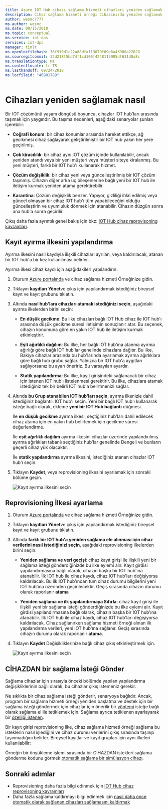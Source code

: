 ```yaml
---
title: Azure IOT Hub cihazı sağlama hizmeti cihazları yeniden sağlamak nasıl | Microsoft Docs
description: Cihaz sağlama hizmeti örneği Cihazınızda yeniden sağlamak nasıl
author: wesmc7777
ms.author: wesmc
ms.date: 08/15/2018
ms.topic: conceptual
ms.service: iot-dps
services: iot-dps
manager: timlt
ms.openlocfilehash: 36f919d1c22a88dfaf13079f09e6a43980a22828
ms.sourcegitcommit: 32d218f5bd74f1cd106f4248115985df631d0a8c
ms.translationtype: MT
ms.contentlocale: tr-TR
ms.lasthandoff: 09/24/2018
ms.locfileid: "46981789"
---
```

# <a name="how-to-reprovision-devices"></a>Cihazları yeniden sağlamak nasıl

Bir IOT çözümünü yaşam döngüsü boyunca, cihazlar IOT hub'ları arasında taşımak için yaygındır. Bu taşıma nedenleri, aşağıdaki senaryolar şunları içerebilir:

* **Coğrafi konum**: bir cihaz konumlar arasında hareket ettikçe, ağ gecikmesi cihaz sağlayarak geliştirilmiştir bir IOT hub yakın her yere geçirilmiş.

* **Çok kiracılılık**: bir cihaz aynı IOT çözüm içinde kullanılabilir, ancak yeniden atandı veya bir yeni müşteri veya müşteri siteye kiralanmış. Bu yeni müşteri, farklı bir IOT hub'ı kullanarak hizmet.

* **Çözüm değişiklik**: bir cihaz yeni veya güncelleştirilmiş bir IOT çözüm taşınmış. Cihazın diğer arka uç bileşenlerine bağlı yeni bir IOT hub ile iletişim kurmak yeniden atama gerektirebilir. 

* **Karantina**: Çözüm değişiklik benzer. Yapıyor, gizliliği ihlal edilmiş veya güncel olmayan bir cihaz IOT hub'ı tüm yapabileceğini olduğu güncelleştirin ve uyumluluk dönmek için atanabilir. Cihazın düzgün sonra ana hub'a sonra geçirilir.

Çıkış daha fazla ayrıntılı genel bakış için bkz: [IOT Hub cihaz reprovisoning kavramları](concepts-device-reprovision.md).


## <a name="configure-the-enrollment-allocation-policy"></a>Kayıt ayırma ilkesini yapılandırma

Ayırma ilkesini nasıl kaydıyla ilişkili cihazları ayrılan, veya kaldırılacak, atanan bir IOT hub'a bir kez kullanılması belirler.

Ayırma ilkesi cihaz kaydı için aşağıdakileri yapılandırın:

1. Oturum [Azure portalında](https://portal.azure.com) ve cihaz sağlama hizmeti Örneğinize gidin.

2. Tıklayın **kayıtları Yönet**ve çıkış için yapılandırmak istediğiniz bireysel kayıt ve kayıt grubunu tıklatın. 

3. Altında **nasıl hub'lara cihazları atamak istediğinizi seçin**, aşağıdaki ayırma ilkelerden birini seçin:

    * **En düşük gecikme**: Bu ilke cihazları bağlı IOT Hub cihaz ile IOT hub'ı arasında düşük gecikme süresi iletişimin sonuçlanır atar. Bu seçenek, cihazın konumuna göre en yakın IOT hub ile iletişim kurmak etkinleştirir. 
    
    * **Eşit ağırlıklı dağılım**: Bu ilke, her bağlı IOT hub'ına atanma ayırma ağırlığı göre bağlı IOT hub'lar genelinde cihazlara dağıtır. Bu ilke, Bakiye cihazlar arasında bu hub'larında ayarlamak ayırma ağırlıklara göre bağlı hub grubu sağlar. Yalnızca bir IOT hub'a aygıtları sağlıyorsanız bu ayarı öneririz. Bu varsayılan ayardır. 
    
    * **Statik yapılandırma**: Bu ilke, kayıt girişindeki sağlanacak bir cihaz için istenen IOT hub'ı listelenmesi gerektirir. Bu ilke, cihazlara atamak istediğiniz tek bir belirli IOT hub'a belirtmenizi sağlar.

4. Altında **bu Grup atanabilen IOT hub'ları seçin**, ayırma ilkenizle dahil istediğiniz bağlantılı IOT hub'ı seçin. Yeni bir bağlı IOT hub'ı kullanarak isteğe bağlı olarak, ekleme **yeni bir IOT Hub bağlantı** düğmesi.

    İle **en düşük gecikme** ayırma ilkesi, seçtiğiniz hub'ları dahil edilecek cihaz atama için en yakın hub belirlemek için gecikme süresi değerlendirme.

    İle **eşit ağırlıklı dağılım** ayırma ilkesini cihazlar üzerinde yapılandırılmış ayırma ağırlıkları tabanlı seçtiğiniz hub'lar genelinde Dengeli ve bunların geçerli cihaz yük olacaktır.

    İle **statik yapılandırma** ayırma ilkesini, istediğiniz atanan cihazlar IOT hub'ı seçin.

4. Tıklayın **Kaydet**, veya reprovisioning ilkesini ayarlamak için sonraki bölüme geçin.

    ![Kayıt ayırma ilkesini seçin](./media/how-to-reprovision/enrollment-allocation-policy.png)



## <a name="set-the-reprovisioning-policy"></a>Reprovisioning İlkesi ayarlama

1. Oturum [Azure portalında](https://portal.azure.com) ve cihaz sağlama hizmeti Örneğinize gidin.

2. Tıklayın **kayıtları Yönet**ve çıkış için yapılandırmak istediğiniz bireysel kayıt ve kayıt grubunu tıklatın.

3. Altında **farklı bir IOT hub'a yeniden sağlama ele alınması için cihaz verilerini nasıl istediğinizi seçin**, aşağıdaki reprovisioning ilkelerden birini seçin:

    * **Yeniden sağlama ve veri geçişi**: cihaz kayıt girişi ile ilişkili yeni bir sağlama isteği gönderdiğinizde bu ilke eylemi alır. Kayıt girdisi yapılandırmasına bağlı olarak, cihazın başka bir IOT hub'ına atanabilir. İlk IOT hub ile cihaz kaydı, cihaz IOT hub'ları değişiyorsa kaldırılacak. Bu ilk IOT hub'ından tüm cihaz durumu bilgilerini yeni IOT hub'ına üzerinden geçirilecektir. Geçiş sırasında cihazın durumu olarak raporlanır **atama**

    * **Yeniden sağlama ve ilk yapılandırmaya Sıfırla**: cihaz kayıt girişi ile ilişkili yeni bir sağlama isteği gönderdiğinizde bu ilke eylemi alır. Kayıt girdisi yapılandırmasına bağlı olarak, cihazın başka bir IOT hub'ına atanabilir. İlk IOT hub ile cihaz kaydı, cihaz IOT hub'ları değişiyorsa kaldırılacak. Cihaz sağlanırken sağlama hizmeti örneği alınan ilk yapılandırma verileri, yeni IOT hub'ına sağlanır. Geçiş sırasında cihazın durumu olarak raporlanır **atama**.

4. Tıklayın **Kaydet** Değişikliklerinize bağlı cihaz çıkış etkinleştirmek için.

    ![Kayıt ayırma ilkesini seçin](./media/how-to-reprovision/reprovisioning-policy.png)



## <a name="send-a-provisioning-request-from-the-device"></a>CİHAZDAN bir sağlama İsteği Gönder

Sağlama cihazlar için sırasıyla önceki bölümde yapılan yapılandırma değişikliklerinin bağlı olarak, bu cihazlar çıkış istemeniz gerekir. 

Ne sıklıkta bir cihaz sağlama isteği gönderir, senaryoya bağlıdır. Ancak, program bir sağlama hizmeti örneği yeniden başlatma ve destek için bir sağlama isteği göndermek için cihazlar için önerilir bir [yöntemi](../iot-hub/iot-hub-devguide-direct-methods.md) isteğe bağlı olarak sağlama el ile tetiklemek için. Sağlama ayrıca tetiklenen ayarlayarak bir [özelliği istenen](../iot-hub/iot-hub-devguide-device-twins.md#desired-property-example). 

Bir kayıt girişi reprovisioning ilke, cihaz sağlama hizmeti örneği sağlama bu isteklerin nasıl işlediğini ve cihaz durumu verilerini çıkış sırasında taşınıp taşınmadığını belirler. Bireysel kayıtlar ve kayıt grupları için aynı ilkeleri kullanılabilir:

Örneğin bir önyükleme işlemi sırasında bir CİHAZDAN istekleri sağlama gönderme kodunu görmek [otomatik sağlama bir simülasyon cihazı](quick-create-simulated-device.md).


## <a name="next-steps"></a>Sonraki adımlar

- Reprovisioning daha fazla bilgi edinmek için [IOT Hub cihaz reprovisoning kavramları](concepts-device-reprovision.md) 
- Daha fazla sağlama kaldırmayı bilgi edinmek için [nasıl daha önce otomatik olarak sağlanan cihazları sağlamasını kaldırmak ](how-to-unprovision-devices.md) 












